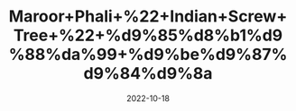 ---
title: 'Maroor+Phali+%22+Indian+Screw+Tree+%22+%d9%85%d8%b1%d9%88%da%99+%d9%be%d9%87%d9%84%d9%8a'
date: '2022-10-18' 
metatag: '' 
inventory: '0' 
draft: false 
# meta description 
shortDescripton: 'It+promotes+relief+from+abdominal+spasm+%26+pain.+It+supports+as+antioxidant+and+blood+purifier'
description: 'Herbs+%d8%ac%da%91%db%8c+%d8%a8%d9%88%d9%b9%db%8c'
longdescription: ''
featured: True
# product Price
price: '20.0'
# Product Short Description
shortDescription: 'It+promotes+relief+from+abdominal+spasm+%26+pain.+It+supports+as+antioxidant+and+blood+purifier'
productID: 'B254E41D-5724-ED11-9968-005056B3A416'
type: 'products'
category: 'Herbs+%d8%ac%da%91%db%8c+%d8%a8%d9%88%d9%b9%db%8c' 
thumnailproduct: 'https://eraconnect.blob.core.windows.net/product-images/aminsaddiquidawakhana/B254E41D-5724-ED11-9968-005056B3A416.webp' 
images:
  - image: 'https://eraconnect.blob.core.windows.net/product-images/aminsaddiquidawakhana/B254E41D-5724-ED11-9968-005056B3A416.webp'  
Variants:
---